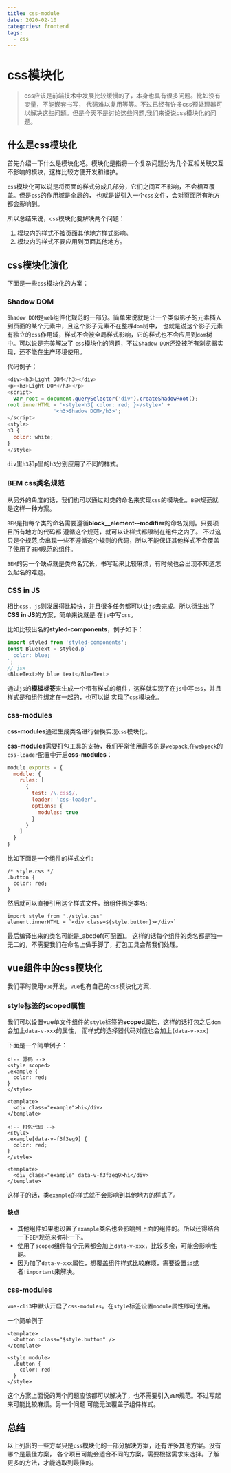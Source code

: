 ```yaml
---
title: css-module
date: 2020-02-10
categories: frontend
tags:
  - css
---
```

  
# css模块化

> css应该是前端技术中发展比较缓慢的了，本身也具有很多问题。比如没有变量，不能嵌套书写，
代码难以复用等等。不过已经有许多css预处理器可以解决这些问题。但是今天不是讨论这些问题,我们来说说css模块化的问题。

## 什么是css模块化

首先介绍一下什么是模块化吧。模块化是指将一个复杂问题分为几个互相关联又互不影响的模块，这样比较方便开发和维护。

`css`模块化可以说是将页面的样式分成几部分，它们之间互不影响，不会相互覆盖。但是`css`的作用域是全局的，
也就是说引入一个`css`文件，会对页面所有地方都会影响到。

所以总结来说，`css`模块化要解决两个问题：

1. 模块内的样式不被页面其他地方样式影响。
2. 模块内的样式不要应用到页面其他地方。

## css模块化演化

下面是一些`css`模块化的方案：

### Shadow DOM

`Shadow DOM`是`web`组件化规范的一部分。简单来说就是让一个类似影子的元素插入到页面的某个元素中，且这个影子元素不在整棵`dom`树中，
也就是说这个影子元素有独立的`css`作用域，样式不会被全局样式影响，它的样式也不会应用到`dom`树中。可以说是完美解决了
`css`模块化的问题，不过`Shadow DOM`还没被所有浏览器实现，还不能在生产环境使用。

代码例子；

```javascript
<div><h3>Light DOM</h3></div>
<p><h3>Light DOM</h3></p>
<script>
  var root = document.querySelector('div').createShadowRoot();
root.innerHTML = '<style>h3{ color: red; }</style>' +
               '<h3>Shadow DOM</h3>';
</script>
<style>
h3 {
  color: white;
}
</style>
```

`div`里`h3`和`p`里的`h3`分别应用了不同的样式。

### BEM css类名规范

从另外的角度的话，我们也可以通过对类的命名来实现`css`的模块化。`BEM`规范就是这样一种方案。

`BEM`是指每个类的命名需要遵循**block__element--modifier**的命名规则。只要项目所有地方的代码都
遵循这个规范，就可以让样式都限制在组件之内了。
不过这只是个规范,会出现一些不遵循这个规则的代码，所以不能保证其他样式不会覆盖了使用了`BEM`规范的组件。

`BEM`的另一个缺点就是类命名冗长，书写起来比较麻烦，有时候也会出现不知道怎么起名的难题。

### CSS in JS

相比`css`，`js`则发展得比较快，并且很多任务都可以让`js`去完成。所以衍生出了**CSS in JS**的方案，简单来说就是
在`js`中写`css`。

比如比较出名的**styled-components**，例子如下：

```javascript
import styled from 'styled-components';
const BlueText = styled.p`
  color: blue;
`;
// jsx
<BlueText>My blue text</BlueText>
```

通过`js`的**模板标签**来生成一个带有样式的组件，这样就实现了在`js`中写`css`，并且样式是和组件绑定在一起的，也可以说
实现了`css`模块化。

### css-modules

**css-modules**通过生成类名进行替换实现`css`模块化。

**css-modules**需要打包工具的支持，我们平常使用最多的是`webpack`,在`webpack`的`css-loader`配置中开启**css-modules**：
``` javascript
module.exports = {
  module: {
    rules: [
      {
        test: /\.css$/,
        loader: 'css-loader',
        options: {
          modules: true
        }
      }
    ]
  }
}
```
比如下面是一个组件的样式文件:
```
/* style.css */
.button {
  color: red;
}
```

然后就可以直接引用这个样式文件，给组件绑定类名:
```
import style from './style.css'
element.innerHTML = `<div class=${style.button}></div>`
```

最后编译出来的类名可能是_abcdef(可配置)。
这样的话每个组件的类名都是独一无二的，不需要我们在命名上做手脚了，打包工具会帮我们处理。

## vue组件中的css模块化

我们平时使用`vue`开发，`vue`也有自己的`css`模块化方案.

### style标签的scoped属性

我们可以设置vue单文件组件的`style`标签的**scoped**属性，这样的话打包之后`dom`会加上`data-v-xxx`的属性，
而样式的选择器代码对应也会加上`[data-v-xxx]`

下面是一个简单例子：
```
<!-- 源码 -->
<style scoped>
.example {
  color: red;
}
</style>

<template>
  <div class="example">hi</div>
</template>

<!-- 打包代码 -->
<style>
.example[data-v-f3f3eg9] {
  color: red;
}
</style>

<template>
  <div class="example" data-v-f3f3eg9>hi</div>
</template>
```

这样子的话，类`example`的样式就不会影响到其他地方的样式了。

#### 缺点
- 其他组件如果也设置了`example`类名也会影响到上面的组件的。所以还得结合一下`BEM`规范来弥补一下。
- 使用了`scoped`组件每个元素都会加上`data-v-xxx`，比较多余，可能会影响性能。
- 因为加了`data-v-xxx`属性，想覆盖组件样式比较麻烦，需要设置`id`或者`!important`来解决。

### css-modules

`vue-cli3`中默认开启了`css-modules`。在`style`标签设置`module`属性即可使用。

一个简单例子

```
<template>
  <button :class="$style.button" />
</template>

<style module>
  .button {
    color: red
  }
</style>
```

这个方案上面说的两个问题应该都可以解决了，也不需要引入`BEM`规范。不过写起来可能比较麻烦。另一个问题
可能无法覆盖子组件样式。

## 总结

以上列出的一些方案只是`css`模块化的一部分解决方案，还有许多其他方案。没有哪个是最佳方案，
各个项目可能会适合不同的方案，需要根据需求来选择。了解更多的方法，才能选取到最佳的。
